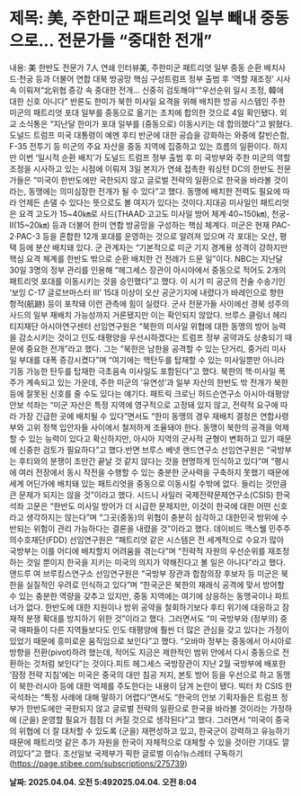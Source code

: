 # **제목: 美, 주한미군 패트리엇 일부 빼내 중동으로... 전문가들 “중대한 전개”**

  내용: 美 한반도 전문가 7人 연쇄 인터뷰美, 주한미군 패트리엇 일부 중동 순환 배치사드·천궁 등과 더불어 연합 대북 방공망 핵심 구성트럼프 정부 출범 후 ‘역할 재조정’ 시사 속 이뤄져“北위협 증강 속 중대한 전개… 신중히 검토해야““우선순위 일시 조정, 韓에 대한 신호 아니다” 반론도										한미가 북한 미사일 요격을 위해 배치한 방공 시스템인 주한 미군의 패트리엇 포대 일부를 중동으로 옮기는 조치에 합의한 것으로 4일 확인됐다. 외교 소식통은 “지난달 한미가 포대 일부를 (중동으로) 이동시키는 데 합의했다”고 밝혔다. 도널드 트럼프 미국 대통령이 예멘 후티 반군에 대한 공습을 강화하는 와중에 칼빈슨함, F-35 전투기 등 미군의 주요 자산을 중동 지역에 집중하고 있는 흐름의 일환이다. 하지만 이번 ‘일시적 순환 배치’가 도널드 트럼프 정부 출범 후 미 국방부와 주한 미군의 역할 조정을 시사하고 있는 시점에 이뤄져 3일 본지가 연쇄 접촉한 워싱턴 DC의 한반도 전문가들은 “미국이 한반도에만 국한되지 않고 글로벌 전략의 일환으로 한국을 바라볼 것이라는, 동맹에는 의미심장한 전개가 될 수 있다”고 했다. 동맹에 배치한 전력도 필요에 따라 언제든 손댈 수 있다는 뜻으로도 볼 여지가 있다는 것이다.지대공 미사일인 패트리엇은 요격 고도가 15~40㎞로 사드(THAAD·고고도 미사일 방어 체계·40~150㎞), 천궁-Ⅱ(15~20㎞) 등과 더불어 한미 연합 방공망을 구성하는 핵심 체계다. 미군은 현재 PAC-2·PAC-3 등을 혼합한 12개 포대를 운영하는 것으로 알려져 있으며 각 포대는 오산, 평택 등에 분산 배치돼 있다. 군 관계자는 “기본적으로 미군 기지 경계용 성격이 강하지만 핵심 요격 체계를 한반도 밖으로 순환 배치한 건 전례가 드문 일”이다. NBC는 지난달 30일 3명의 정부 관리를 인용해 “헤그세스 장관이 아시아에서 중동으로 적어도 2개의 패트리엇 포대를 이동시키는 것을 승인했다”고 했다. 이 시기 미 공군의 전술 수송기인 ‘보잉 C-17 글로브마스터 III’ 15대 이상이 오산 공군기지에 내렸다가 바레인으로 향한 항적(航跡) 등이 포착돼 이런 관측에 힘이 실렸다. 군사 전문가들 사이에선 경북 성주의 사드의 일부 재배치 가능성까지 거론됐지만 이는 확인되지 않았다.										브루스 클링너 헤리티지재단 아시아연구센터 선임연구원은 “북한의 미사일 위협에 대한 동맹의 방어 능력을 감소시키는 것이고 인도·태평양을 우선시하겠다는 트럼프 정부 공약과도 상충되기 때문에 중요한 전개”라고 했다. 그는 “북한은 남한을 공격할 수 있는 단거리, 중거리 미사일 부대를 대폭 증강시켰다”며 “여기에는 핵탄두를 탑재할 수 있는 미사일뿐만 아니라 기동 가능한 탄두를 탑재한 극초음속 미사일도 포함된다”고 했다. 북한의 핵·미사일 폭주가 계속되고 있는 가운데, 주한 미군의 ‘유연성’과 일부 자산의 한반도 밖 전개가 북한 등에 잘못된 신호를 줄 수도 있다는 얘기다. 패트릭 크로닌 허드슨연구소 아시아·태평양 안보 석좌는 “미군 자산은 특정 지역에 영구적으로 고정돼 있지 않고, 전략적 요구에 따라 가장 긴급한 곳에 배치될 수 있다”면서도 “한미 동맹의 경우 재배치 결정은 연합사령부와 고위 정책 입안자들 사이에서 철저하게 조율돼야 한다. 동맹이 북한의 공격을 억제할 수 있는 능력이 있다고 확신하지만, 아시아 지역의 군사적 균형이 변화하고 있기 때문에 신중한 검토가 필요하다”고 했다.반면 브루스 베넷 랜드연구소 선임연구원은 “국방부는 후티와의 분쟁이 조만간 끝날 것 같지 않다는 것을 현명하게 인식하고 있다”며 “평시에 여러 전장에서 동시 작전을 수행할 수 있는 충분한 군사력을 구축하지 못했기 때문에 세계 어딘가에 배치돼 있는 패트리엇을 중동으로 이동시킬 수밖에 없다. 들리는 것만큼 큰 문제가 되지는 않을 것”이라고 했다. 시드니 사일러 국제전략문제연구소(CSIS) 한국석좌 고문은 “한반도 미사일 방어가 더 시급한 문제지만, 이것이 한국에 대한 어떤 신호라고 생각하지는 않는다”며 “그곳(중동)의 위협이 충분히 심각하고 대한민국 방위에 수반되는 위험이 관리 가능하다는 결론을 내렸을 것”이라고 했다. 데이비드 맥스웰 민주주의수호재단(FDD) 선임연구원은 “패트리엇 같은 시스템은 전 세계적으로 수요가 많아 국방부는 이를 어디에 배치할지 어려움을 겪는다”며 “전략적 자원의 우선순위를 재조정하는 것일 뿐이지 한국을 지키는 미국의 의지가 약해진다고 볼 일은 아니다”라고 했다.앤드루 여 브루킹스연구소 선임연구원은 “국방부 장관과 합참의장 후보자 등 미군은 북한을 실질적인 우려로 인식하고 있다”며 “한국군은 북한의 재래식 공격에 맞서 방어할 수 있는 충분한 역량을 갖추고 있지만, 중동 지역에는 여기에 상응하는 동맹국이나 파트너가 없다. 한반도에 대한 지원이나 방위 공약을 철회하기보다 후티 위기에 대응하고 잠재적 분쟁 확대를 방지하기 위한 것”이라고 했다. 그러면서도 “미 국방부와 (정부의) 중국 매파들이 다른 지역들보다도 인도·태평양에 훨씬 더 많은 관심을 갖고 있다는 가정이 있었기 때문에 흥미로운 움직임으로 보인다”고 했다. “오바마 정부는 중동에서 아시아로 방향을 전환(pivot)하려 했는데, 적어도 지금은 제한적인 범위 안에서 다시 중동으로 전환하는 것처럼 보인다”는 것이다.피트 헤그세스 국방장관이 지난 2월 국방부에 배포한 ‘잠정 전략 지침’에는 미국은 중국의 대만 침공 저지, 본토 방어 등을 우선으로 하고 동맹이 북한·러시아 등에 대한 억제를 주도한다는 내용이 담겨 논란이 됐다. 빅터 차 CSIS 한국석좌는 “특정 사례에 대해 말하기 어렵다”면서도 “한국의 안보 기획자들은 트럼프 정부가 한반도에만 국한되지 않고 글로벌 전략의 일환으로 한국을 바라볼 것이라는 가정하에 (군을) 운영할 필요가 점점 더 커질 것으로 생각된다”고 했다. 그러면서 “미국이 중국의 위협에 더 잘 대처할 수 있도록 (군을) 재편성하고 있고, 한국군이 강력하고 유능하기 때문에 패트리엇 같은 추가 자원을 한국이 자체적으로 대체할 수 있을 것이란 기대도 깔려있다”고 했다.													조선일보 국제부가 픽한 글로벌 이슈!뉴스레터 구독하기(https://page.stibee.com/subscriptions/275739)

  **날짜: 2025.04.04. 오전 5:492025.04.04. 오전 8:04**